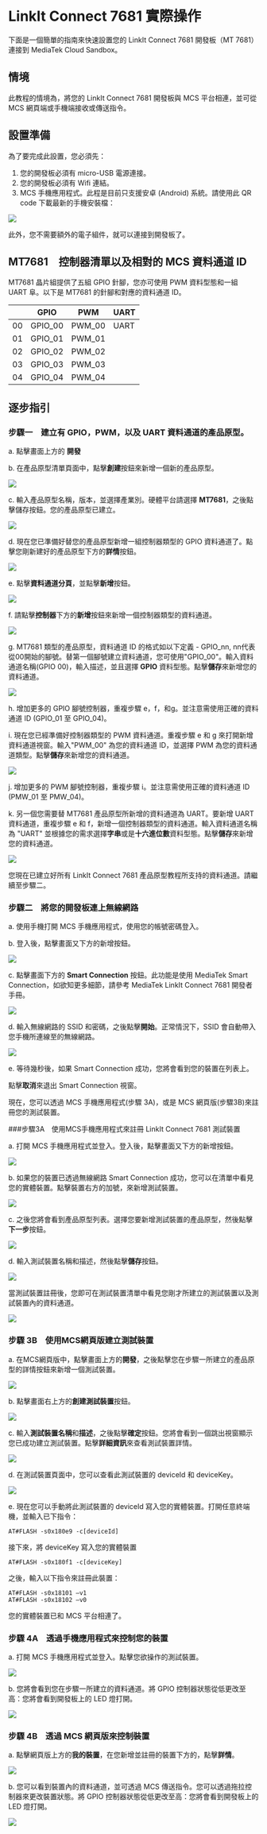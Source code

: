 # LinkIt Connect 7681 實際操作

下面是一個簡單的指南來快速設置您的 LinkIt Connect 7681 開發板（MT 7681）連接到 MediaTek Cloud Sandbox。

## 情境

此教程的情境為，將您的 LinkIt Connect 7681 開發板與 MCS 平台相連，並可從 MCS 網頁端或手機端接收或傳送指令。


## 設置準備

為了要完成此設置，您必須先：

1. 您的開發板必須有 micro-USB 電源連接。
2. 您的開發板必須有 Wifi 連結。
3. MCS 手機應用程式。此程是目前只支援安卓 (Android) 系統。請使用此 QR code 下載最新的手機安裝檔：

![](../images/mobileapp_android.png)

此外，您不需要額外的電子組件，就可以連接到開發板了。

## MT7681　控制器清單以及相對的 MCS 資料通道 ID

MT7681 晶片組提供了五組 GPIO 針腳，您亦可使用 PWM 資料型態和一組 UART 阜。以下是 MT7681 的針腳和對應的資料通道 ID。

|  | GPIO | PWM | UART |
| -- | -- | -- | -- |
| 00 | GPIO_00 | PWM_00 | UART |
| 01 | GPIO_01 | PWM_01 |
| 02 | GPIO_02 | PWM_02 |
| 03 | GPIO_03 | PWM_03 |
| 04 | GPIO_04 | PWM_04 |


## 逐步指引

### 步驟一　建立有 GPIO，PWM，以及 UART 資料通道的產品原型。

a. 點擊畫面上方的 **開發**

b. 在產品原型清單頁面中，點擊**創建**按鈕來新增一個新的產品原型。


![](../images/screenshot/screen_shot-01.jpg)

c. 輸入產品原型名稱，版本，並選擇產業別。硬體平台請選擇 **MT7681**，之後點擊儲存按鈕。您的產品原型已建立。


![](../images/screenshot/screen_shot-22.jpg)

d. 現在您已準備好替您的產品原型新增一組控制器類型的 GPIO 資料通道了。點擊您剛新建好的產品原型下方的**詳情**按鈕。

![](../images/screenshot/screen_shot-23.jpg)

e. 點擊**資料通道分頁**，並點擊**新增**按鈕。

![](../images/screenshot/screen_shot-03.jpg)


f. 請點擊**控制器**下方的**新增**按鈕來新增一個控制器類型的資料通道。


![](../images/screenshot/screen_shot-13.jpg)

g. MT7681 類型的產品原型，資料通道 ID 的格式如以下定義 - GPIO_nn, nn代表從00開始的腳號。替第一個腳號建立資料通道，您可使用"GPIO_00"。輸入資料通道名稱(GPIO 00)，輸入描述，並且選擇 **GPIO** 資料型態。點擊**儲存**來新增您的資料通道。

![](../images/Mobile/connect_9.jpg)


h. 增加更多的 GPIO 腳號控制器，重複步驟 e，f，和g。並注意需使用正確的資料通道 ID (GPIO_01 至 GPIO_04)。

i. 現在您已經準備好控制器類型的 PWM 資料通道。重複步驟 e 和 g 來打開新增資料通道視窗。輸入"PWM_00" 為您的資料通道 ID，並選擇 PWM 為您的資料通道類型。點擊**儲存**來新增您的資料通道。


![](../images/Mobile/connect_10.jpg)

j. 增加更多的 PWM 腳號控制器，重複步驟 i。並注意需使用正確的資料通道 ID (PMW_01 至 PMW_04)。

k. 另一個您需要替 MT7681 產品原型所新增的資料通道為 UART。要新增 UART 資料通道，重複步驟 e 和 f，新增一個控制器類型的資料通道。輸入資料通道名稱為 "UART" 並根據您的需求選擇**字串**或是**十六進位數**資料型態。點擊**儲存**來新增您的資料通道。


![](../images/screenshot/screen_shot-26.jpg)

您現在已建立好所有 LinkIt Connect 7681 產品原型教程所支持的資料通道。請繼續至步驟二。


### 步驟二　將您的開發板連上無線網路

a. 使用手機打開 MCS 手機應用程式，使用您的帳號密碼登入。

b. 登入後，點擊畫面又下方的新增按鈕。

![](../images/Mobile/connect_1.jpg)

c. 點擊畫面下方的 **Smart Connection** 按鈕。此功能是使用 MediaTek Smart Connection，如欲知更多細節，請參考 MediaTek LinkIt Connect 7681 開發者手冊。


![](../images/Mobile/connect_2.png)

d. 輸入無線網路的 SSID 和密碼，之後點擊**開始**。正常情況下，SSID 會自動帶入您手機所連線至的無線網路。

![](../images/Mobile/connect_3.png)

e. 等待幾秒後，如果 Smart Connection 成功，您將會看到您的裝置在列表上。

點擊**取消**來退出 Smart Connection 視窗。

現在，您可以透過 MCS 手機應用程式(步驟 3A)，或是 MCS 網頁版(步驟3B)來註冊您的測試裝置。


###步驟3A　使用MCS手機應用程式來註冊 LinkIt Connect 7681 測試裝置

a. 打開 MCS 手機應用程式並登入。登入後，點擊畫面又下方的新增按鈕。

![](../images/Mobile/connect_1.jpg)

b. 如果您的裝置已透過無線網路 Smart Connection 成功，您可以在清單中看見您的實體裝置。點擊裝置右方的加號，來新增測試裝置。


![](../images/Mobile/connect_4.png)

c. 之後您將會看到產品原型列表。選擇您要新增測試裝置的產品原型，然後點擊**下一步**按鈕。

![](../images/Mobile/connect_5.png)

d. 輸入測試裝置名稱和描述，然後點擊**儲存**按鈕。

![](../images/Mobile/connect_6.png)

當測試裝置註冊後，您即可在測試裝置清單中看見您剛才所建立的測試裝置以及測試裝置內的資料通道。

![](../images/Mobile/connect_7.png)

### 步驟 3B　使用MCS網頁版建立測試裝置

a. 在MCS網頁版中，點擊畫面上方的**開發**，之後點擊您在步驟一所建立的產品原型的詳情按鈕來新增一個測試裝置。

![](../images/screenshot/screen_shot-02.jpg)

b. 點擊畫面右上方的**創建測試裝置**按鈕。

![](../images/screenshot/screen_shot-27.jpg)

c. 輸入**測試裝置名稱**和**描述**，之後點擊**確定**按鈕。您將會看到一個跳出視窗顯示您已成功建立測試裝置。點擊**詳細資訊**來查看測試裝置詳情。


![](../images/screenshot/screen_shot-18.jpg)

d. 在測試裝置頁面中，您可以查看此測試裝置的 deviceId 和 deviceKey。

![](../images/screenshot/screen_shot-28.jpg)

e. 現在您可以手動將此測試裝置的 deviceId 寫入您的實體裝置。打開任意終端機，並輸入已下指令：

```
AT#FLASH -s0x180e9 -c[deviceId]
```
接下來，將 deviceKey 寫入您的實體裝置
```
AT#FLASH -s0x180f1 -c[deviceKey]
```

之後，輸入以下指令來註冊此裝置：
```
AT#FLASH -s0x18101 –v1
AT#FLASH -s0x18102 –v0
```
您的實體裝置已和 MCS 平台相連了。


### 步驟 4A　透過手機應用程式來控制您的裝置

a. 打開 MCS 手機應用程式並登入。點擊您欲操作的測試裝置。


![](../images/Mobile/connect_7.png)

b. 您將會看到您在步驟一所建立的資料通道。將 GPIO 控制器狀態從低更改至高：您將會看到開發板上的 LED 燈打開。


![](../images/Mobile/connect_8.png)

### 步驟 4B　透過 MCS 網頁版來控制裝置

a. 點擊網頁版上方的**我的裝置**，在您新增並註冊的裝置下方的，點擊**詳情**。


![](../images/screenshot/screen_shot-29.jpg)

b. 您可以看到裝置內的資料通道，並可透過 MCS 傳送指令。您可以透過拖拉控制器來更改裝置狀態。將 GPIO 控制器狀態從低更改至高：您將會看到開發板上的 LED 燈打開。

![](../images/screenshot/screen_shot-30.jpg)


